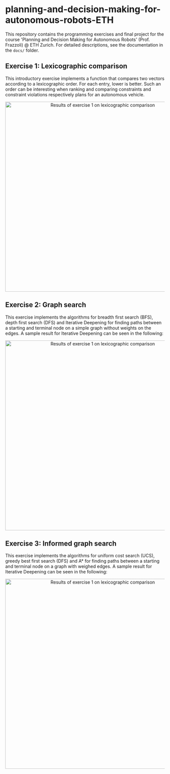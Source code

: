 # planning-and-decision-making-for-autonomous-robots-ETH

This repository contains the programming exercises and final project for the course 'Planning and Decision Making for Autonomous Robots' (Prof. Frazzoli) @ ETH Zurich.
For detailed descriptions, see the documentation in the `docs/` folder.

## Exercise 1: Lexicographic comparison

This introductory exercise implements a function that compares two vectors according to a lexicographic order. For each entry, lower is better. Such an order can be interesting when ranking and comparing constraints and constraint violations respectively plans for an autonomous vehicle.

<p align="center">
  <img src=https://github.com/ischollETH/planning-and-decision-making-for-autonomous-robots-ETH/blob/master/images/ex01_LexicographicComparison.png width="600" title="Results of exercise 1 on lexicographic comparison">
</p>


## Exercise 2: Graph search

This exercise implements the algorithms for breadth first search (BFS), depth first search (DFS) and Iterative Deepening for finding paths between a starting and terminal node on a simple graph without weights on the edges. A sample result for Iterative Deepening can be seen in the following:

<p align="center">
  <img src=https://github.com/ischollETH/planning-and-decision-making-for-autonomous-robots-ETH/blob/master/images/ex02_IterativeDeepening.png width="600" title="Results of exercise 1 on lexicographic comparison">
</p>


## Exercise 3:  Informed graph search

This exercise implements the algorithms for uniform cost search (UCS), greedy best first search (DFS) and A* for finding paths between a starting and terminal node on a graph with weighed edges. A sample result for Iterative Deepening can be seen in the following:

<p align="center">
  <img src=https://github.com/ischollETH/planning-and-decision-making-for-autonomous-robots-ETH/blob/master/images/ex02_IterativeDeepening.png width="600" title="Results of exercise 1 on lexicographic comparison">
</p>

